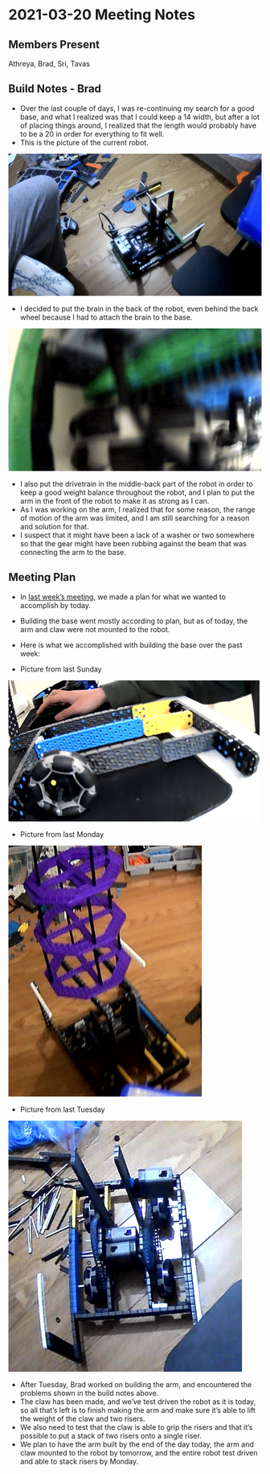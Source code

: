 # 2021-03-20 Meeting Notes

## Members Present
Athreya, Brad, Sri, Tavas

## Build Notes - Brad

- Over the last couple of days, I was re-continuing my search for a good base, and what I realized was that I could keep a 14 width, but after a lot of placing things around, I realized that the length would probably have to be a 20 in order for everything to fit well. 
- This is the picture of the current robot.

![Picture of Current Robot](../img/2021-03-20-robot.jpg)

- I decided to put the brain in the back of the robot, even behind the back wheel because I had to attach the brain to the base.

![Picture of Base Connection](../img/2021-03-20-brain.jpg)

- I also put the drivetrain in the middle-back part of the robot in order to keep a good weight balance throughout the robot, and I plan to put the arm in the front of the robot to make it as strong as I can. 
- As I was working on the arm, I realized that for some reason, the range of motion of the arm was limited, and I am still searching for a reason and solution for that. 
- I suspect that it might have been a lack of a washer or two somewhere so that the gear might have been rubbing against the beam that was connecting the arm to the base.

## Meeting Plan

- In [last week’s meeting](2021-03-14%20Meeting%20Notes.md#schedule-for-next-week), we made a plan for what we wanted to accomplish by today.
- Building the base went mostly according to plan, but as of today, the arm and claw were not mounted to the robot. 
- Here is what we accomplished with building the base over the past week:

- Picture from last Sunday 

![Sunday](../img/2021-03-14-robot.jpg)

- Picture from last Monday 

![Monday](../img/2021-03-15-robot.jpg)

- Picture from last Tuesday 

![Tuesday](../img/2021-03-16-robot.jpg)

- After Tuesday, Brad worked on building the arm, and encountered the problems shown in the build notes above.
- The claw has been made, and we’ve test driven the robot as it is today, so all that’s left is to finish making the arm and make sure it’s able to lift the weight of the claw and two risers.
- We also need to test that the claw is able to grip the risers and that it’s possible to put a stack of two risers onto a single riser.
- We plan to have the arm built by the end of the day today, the arm and claw mounted to the robot by tomorrow, and the entire robot test driven and able to stack risers by Monday.

